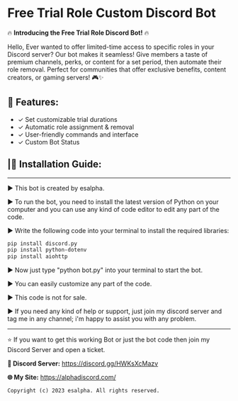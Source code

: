 # Free Trial Role Custom Discord Bot


🔥 **Introducing the Free Trial Role Discord Bot!** 🔥

Hello, Ever wanted to offer limited-time access to specific roles in your Discord server? 
Our bot makes it seamless! Give members a taste of premium channels, perks, or content for a set period, then automate their role removal. 
Perfect for communities that offer exclusive benefits, content creators, or gaming servers! 🎮✨


## 👾 Features:

- ✓ Set customizable trial durations
- ✓ Automatic role assignment & removal
- ✓ User-friendly commands and interface
- ✓ Custom Bot Status



## |📃  Installation Guide: 

---

▶️ This bot is created by esalpha.

▶️ To run the bot, you need to install the latest version of Python on your computer and you can use any kind of code editor to edit any part of the code.

▶️ Write the following code into your terminal to install the required libraries:

```bash
pip install discord.py
pip install python-dotenv
pip install aiohttp
```

▶️ Now just type "python bot.py" into your terminal to start the bot.

▶️ You can easily customize any part of the code.

▶️ This code is not for sale.

▶️ If you need any kind of help or support, just join my discord server and tag me in any channel; i'm happy to assist you with any problem.

---


⭐ If you want to get this working Bot or just the bot code then join my Discord Server and open a ticket. 

**📌 Discord Server:**  https://discord.gg/HWKsXcMazv

**🌐 My Site:**  https://alphadiscord.com/




```Copyright (c) 2023 esalpha. All rights reserved.```
